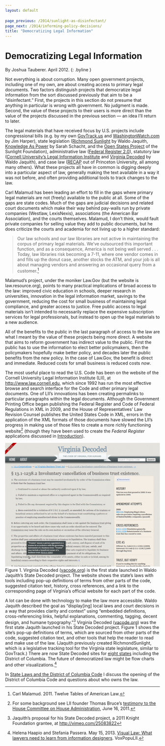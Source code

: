 ```yaml
---
layout: default

page_previous: /2014/sunlight-as-disinfectant/
page_next: /2014/informing-policy-decisions/
title: "Democratizing Legal Information"
---
```

Democratizing Legal Information
===============================

By Joshua Tauberer. April 2012.
{: .byline }


Not everything is about corruption. Many <span>open government</span> projects, including one of my own, are about creating access to primary legal documents. Two factors distinguish projects that democratize legal information from the sort discussed previously that aim to be a “disinfectant.” First, the projects in this section do not presume that anything in particular is wrong with government. No judgment is made. Second, the value of these projects to their users is more direct than the value of the projects discussed in the previous section — an idea I’ll return to later.

The legal materials that have received focus by U.S. projects include congressional bills (e.g. by my own [GovTrack.us](http://www.govtrack.us) and [WashingtonWatch.com](http://WashingtonWatch.com) by Jim Harper), state legislation ([Richmond Sunlight](http://www.richmondsunlight.com/) by Waldo Jaquith, [Knowledge As Power](http://kapcitizen.org/) by Sarah Schacht, and the [Open States Project](http://openstates.org/) of the Sunlight Foundation), administrative law ([Federal Register 2.0](https://www.federalregister.gov/)), statutory law ([Cornell University’s Legal Information Institute](http://www.law.cornell.edu/) and [Virginia Decoded](http://vacode.org/) by Waldo Jaquith), and case law ([RECAP](https://www.recapthelaw.org/) out of Princeton University, all among many others). What these projects all have in common is digging deeply into a particular aspect of law, generally making the text available in a way it was not before, and often providing additional tools to track changes to the law.

Carl Malamud has been leading an effort to fill in the gaps where primary legal materials are not (freely) available to the public at all. Some of the gaps are state codes. Much of the gaps are judicial decisions and related court documents which make their way behind pay-walls run by private companies (Westlaw, LexisNexis), associations (the American Bar Association), and the courts themselves. Malamud, I don’t think, would fault private companies for selling value they add to public documents, but he does criticize the courts and academia for not living up to a higher standard:

> Our law schools and our law libraries are not active in maintaining the corpus of primary legal materials. We’ve outsourced this important function, and as a consequence, America is not being well served . . . Today, law libraries risk becoming a 7-11, where one vendor comes in and fills up the donut case, another stocks the ATM, and your job is all about managing vendors and answering an occasional query from a customer.[^1]

Malamud’s project, under the moniker <span>Law.Gov</span> (but the website is law.resource.org), points to many practical implications of broad access to the law: improved civic education in schools, deeper research in universities, innovation in the legal information market, savings to the government, reducing the cost for small business of maintaining legal compliance, and greater access to justice. Free public access to legal materials isn’t intended to necessarily replace the expensive subscription services for legal professionals, but instead to open up the legal materials to a new audience.

All of the benefits to the public in the last paragraph of access to the law are what I meant by the value of these projects being more direct. A website that aims to reform government has indirect value to the public. First the public has to use the information to elect better policymakers, then the policymakers hopefully make better policy, and decades later the public benefits from the new policy. In the case of Law.Gov, the benefit is direct and immediate. Reduced costs for small business is reduced costs *now*.

The most useful place to read the U.S. Code has been on the website of the <span>Cornell University Legal Information Institute</span> (LII), at <http://www.law.cornell.edu>, which since 1992 has run the most effective browse and search interface for the Code and other primary legal documents. One of LII’s innovations has been creating permalinks to particular paragraphs within the legal documents. Although the <span>Government Printing Office</span> began publishing the <span>Federal Register</span> and <span>Code of Federal Regulations</span> in XML in 2009, and the House of Representatives’ Law Revision Counsel publishes the <span>United States Code</span> in XML, errors in the application of the XML formats of those documents have slowed the LII’s progress in making use of those files to create a more richly functioning website[^2] (though they have been used to create the *Federal Register* applications discussed in [Introduction](/2014/introduction/)).

![image](/figures/virginiadecoded.png) <span>Figure 1. Virginia Decoded ([vacode.org](http://vacode.org/)) is the first state launched in Waldo Jaquith’s State Decoded project. The website shows the state’s laws with tools including pop-up definitions of terms from other parts of the code, suggested citation text, history, cross references, and a link to the corresponding page of Virginia’s official website for each part of the code.</span>

A lot can be done with technology to make the law more accessible. Waldo Jaquith described the goal as “display[ing] local laws and court decisions in a way that provides clarity and context” using “embedded definitions, cross-referencing links, helpful explanations, commenting, tagging, decent design, and humane typography.”[^3] <span>Virginia Decoded</span> ([vacode.org](http://vacode.org/)) was the first state Jaquith launched in his <span>State Decoded</span> project. Figure 1 shows the site’s pop-up definitions of terms, which are sourced from other parts of the code, suggested citation text, and other tools that help the reader to read and make use of the law. (Jaquith previously created <span>RichmondSunlight</span>, which is a legislative tracking tool for the Virginia state legislature, similar to GovTrack.) There are now State Decoded sites for [eight states](http://americadecoded.org/) including the District of Columbia. The future of democratized law might be flow charts and other visualizations.[^4]

In [State Laws and the District of Columbia Code](/2014/state-laws-the-district-columbia-code/) I discuss the opening of the District of Columbia Code and questions about who owns the law.

[^1]: Carl Malamud. 2011. Twelve Tables of American Law.

[^2]: For some background see LII founder Thomas Bruce’s [testimony to the House Committee on House Administration](http://cha.house.gov/images/stories/documents/06162011_testimony_bruce.pdf), June 16, 2011.

[^3]: Jaquith’s proposal for his <span>State Decoded</span> project, a 2011 Knight Foundation grantee, at <http://vimeo.com/25083822>

[^4]: Helena Haapio and Stefania Passera. May 15, 2013. [Visual Law: What lawyers need to learn from information designers](http://blog.law.cornell.edu/voxpop/2013/05/15/visual-law-what-lawyers-need-to-learn-from-information-designers/). VoxPopuLII.


